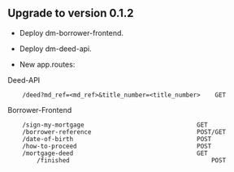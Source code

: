 ## Upgrade to version 0.1.2

* Deploy dm-borrower-frontend.
* Deploy dm-deed-api.

* New app.routes:

Deed-API
```
    /deed?md_ref=<md_ref>&title_number=<title_number>    GET
```

Borrower-Frontend
```
    /sign-my-mortgage                               GET
    /borrower-reference                             POST/GET
    /date-of-birth                                  POST
    /how-to-proceed                                 POST
    /mortgage-deed                                  GET
		/finished                                       POST
```
